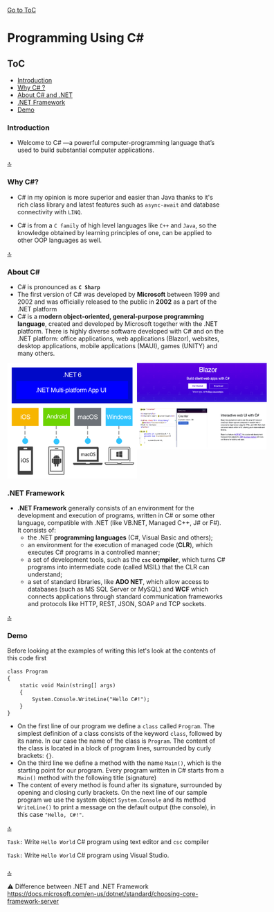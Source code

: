 [Go to ToC](../README.md)

# Programming Using C#

## ToC

- [Introduction](#introduction)
- [Why C# ?](#why-c)
- [About C# and .NET](#about-c)
- [.NET Framework](#net-framework)
- [Demo](#demo)

### Introduction

- Welcome to C# —a powerful computer-programming language that’s used to build substantial computer applications.

[🔝](#toc)

### Why C#?

- C# in my opinion is more superior and easier than Java thanks to it's rich class library and latest features such as `async-await` and database connectivity with `LINQ`.

- C# is from a `C family` of high level languages like `C++` and `Java`, so the knowledge obtained by learning principles of one, can be applied to other OOP languages as well.

[🔝](#toc)

### About C#

- C# is pronounced as **`C Sharp`**
- The first version of C# was developed by **Microsoft** between 1999 and 2002 and was officially released to the public in **2002** as a part of the .NET platform
- C# is a **modern object-oriented, general-purpose programming language**, created and developed by Microsoft together with the .NET platform. There is highly diverse software developed with C# and on the .NET platform: office applications, web applications (Blazor), websites, desktop applications, mobile applications (MAUI), games (UNITY) and many others.
<div style="display:flex">
  <img src="maui.png" alt="drawing" width="300"/>
  <img src="blazor.png" alt="drawing" width="300" height="200"/>
</div>

### .NET Framework

- **.NET Framework** generally consists of an environment for the development and execution of programs, written in C# or some other language, compatible with .NET (like VB.NET, Managed C++, J# or F#). It consists of:
  - the .NET **programming languages** (C#, Visual Basic and others);
  - an environment for the execution of managed code (**CLR**), which executes C# programs in a controlled manner;
  - a set of development tools, such as the **`csc` compiler**, which turns C# programs into intermediate code (called MSIL) that the CLR can understand;
  - a set of standard libraries, like **ADO NET**, which allow access to databases (such as MS SQL Server or MySQL) and **WCF** which connects applications through standard communication frameworks and protocols like HTTP, REST, JSON, SOAP and TCP sockets.

[🔝](#toc)

### Demo

Before looking at the examples of writing this let's look at the contents of this code first

```Csharp
class Program
{
    static void Main(string[] args)
    {
        System.Console.WriteLine("Hello C#!");
    }
}
```

- On the first line of our program we define a `class` called `Program`. The simplest definition of a class consists of the keyword `class`, followed by its name. In our case the name of the class is `Program`. The content of the class is located in a block of program lines, surrounded by curly brackets: `{}`.
- On the third line we define a method with the name `Main()`, which is the starting point for our program. Every program written in C# starts from a `Main()` method with the following title (signature)
- The content of every method is found after its signature, surrounded by opening and closing curly brackets. On the next line of our sample program we use the system object `System.Console` and its method `WriteLine()` to print a message on the default output (the console), in this case `"Hello, C#!"`.

[🔝](#toc)

`Task:` Write `Hello World` C# program using text editor and `csc` compiler

`Task:` Write `Hello World` C# program using Visual Studio.

###

[🔝](#toc)

:warning: Difference between .NET and .NET Framework
https://docs.microsoft.com/en-us/dotnet/standard/choosing-core-framework-server
